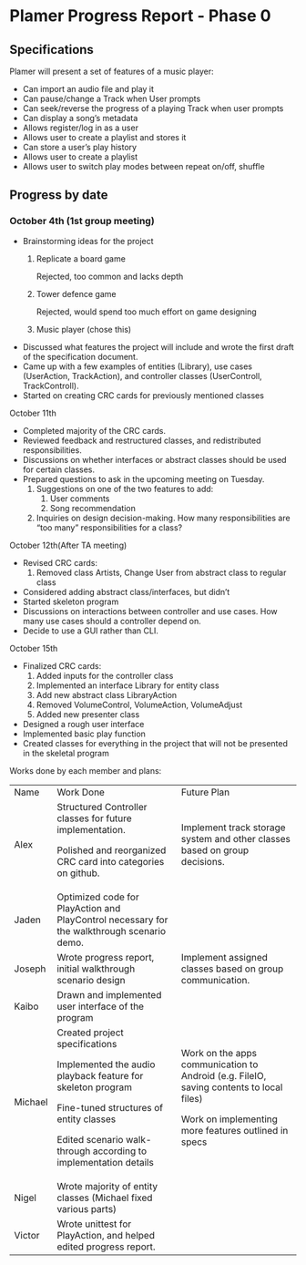 # Plamer Progress Report - Phase 0

## Specifications
Plamer will present a set of features of a music player:

- Can import an audio file and play it
- Can pause/change a Track when User prompts
- Can seek/reverse the progress of a playing Track when user prompts
- Can display a song’s metadata
- Allows register/log in as a user
- Allows user to create a playlist and stores it
- Can store a user’s play history
- Allows user to create a playlist
- Allows user to switch play modes between repeat on/off, shuffle

## Progress by date
### October 4th (1st group meeting)


* Brainstorming ideas for the project
    1. Replicate a board game

        Rejected, too common and lacks depth

    2. Tower defence game

        Rejected, would spend too much effort on game designing

    3. Music player (chose this)
* Discussed what features the project will include and wrote the first draft of the specification document.
* Came up with a few examples of entities (Library), use cases (UserAction, TrackAction), and controller classes (UserControll, TrackControll).
* Started on creating CRC cards for previously mentioned classes

October 11th



* Completed majority of the CRC cards.
* Reviewed feedback and restructured classes, and redistributed responsibilities.
* Discussions on whether interfaces or abstract classes should be used for certain classes.
* Prepared questions to ask in the upcoming meeting on Tuesday.
    1. Suggestions on one of the two features to add:
        1. User comments
        2. Song recommendation
    2. Inquiries on design decision-making. How many responsibilities are “too many” responsibilities for a class?

October 12th(After TA meeting)



* Revised CRC cards:
    1. Removed class Artists, Change User from abstract class to regular class
* Considered adding abstract class/interfaces, but didn’t
* Started skeleton program
* Discussions on interactions between controller and use cases. How many use cases should a controller depend on.
* Decide to use a GUI rather than CLI.

October 15th



* Finalized CRC cards: 
    1. Added inputs for the controller class
    2. Implemented an interface Library for entity class
    3. Add new abstract class LibraryAction
    4. Removed VolumeControl, VolumeAction, VolumeAdjust
    5. Added new presenter class
* Designed a rough user interface
* Implemented basic play function
* Created classes for everything in the project that will not be presented in the skeletal program

Works done by each member and plans:


<table>
  <tr>
   <td>Name
   </td>
   <td>Work Done
   </td>
   <td>Future Plan
   </td>
  </tr>
  <tr>
   <td>Alex
   </td>
   <td>Structured Controller classes for future implementation.
<p>
Polished and reorganized CRC card into categories on github.
   </td>
   <td>Implement track storage system and other classes based on group decisions.
   </td>
  </tr>
  <tr>
   <td>Jaden
   </td>
   <td>Optimized code for PlayAction and PlayControl necessary for the walkthrough scenario demo.
   </td>
   <td>
   </td>
  </tr>
  <tr>
   <td>Joseph
   </td>
   <td>Wrote progress report, initial walkthrough scenario design
   </td>
   <td>Implement assigned classes based on group communication. 
   </td>
  </tr>
  <tr>
   <td>Kaibo
   </td>
   <td>Drawn and implemented user interface of the program
   </td>
   <td>
   </td>
  </tr>
  <tr>
   <td>Michael
   </td>
   <td>Created project specifications
<p>
Implemented the audio playback feature for skeleton program 
<p>
Fine-tuned structures of entity classes
<p>
Edited scenario walk-through according to implementation details
   </td>
   <td>Work on the apps communication to Android (e.g. FileIO, saving contents to local files)
<p>
Work on implementing more features outlined in specs
   </td>
  </tr>
  <tr>
   <td>Nigel
   </td>
   <td>Wrote majority of entity classes (Michael fixed various parts)
   </td>
   <td>
   </td>
  </tr>
  <tr>
   <td>Victor
   </td>
   <td>Wrote unittest for PlayAction, and helped edited progress report.
   </td>
   <td>
   </td>
  </tr>
</table>

